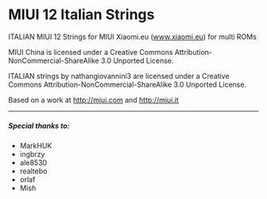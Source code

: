 # MIUI 12 Italian Strings 

ITALIAN MIUI 12 Strings for MIUI  Xiaomi.eu (www.xiaomi.eu) for multi ROMs

MIUI China is licensed under a Creative Commons Attribution-NonCommercial-ShareAlike 3.0 Unported License.

ITALIAN strings by nathangiovannini3  are licensed under a Creative Commons Attribution-NonCommercial-ShareAlike 3.0 Unported License.

Based on a work at http://miui.com and http://miui.it
_________________


##### Special thanks to:
- MarkHUK
- ingbrzy
- ale8530
- realtebo
- orlaf
- Mish
